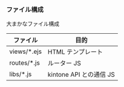 ### ファイル構成
大まかなファイル構成

| ファイル | 目的
| ---- | ----
| views/*.ejs | HTML テンプレート
| routes/*.js | ルーター JS
| libs/*.js | kintone API との通信 JS
